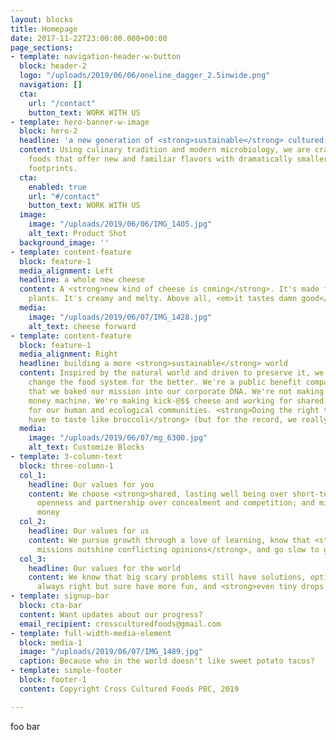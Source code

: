 ```yaml
---
layout: blocks
title: Homepage
date: 2017-11-22T23:00:00.000+00:00
page_sections:
- template: navigation-header-w-button
  block: header-2
  logo: "/uploads/2019/06/06/oneline_dagger_2.5inwide.png"
  navigation: []
  cta:
    url: "/contact"
    button_text: WORK WITH US
- template: hero-banner-w-image
  block: hero-2
  headline: 'a new generation of <strong>sustainable</strong> cultured foods '
  content: Using culinary tradition and modern microbiology, we are crafting exceptional
    foods that offer new and familiar flavors with dramatically smaller ecological
    footprints.
  cta:
    enabled: true
    url: "#/contact"
    button_text: WORK WITH US
  image:
    image: "/uploads/2019/06/06/IMG_1405.jpg"
    alt_text: Product Shot
  background_image: ''
- template: content-feature
  block: feature-1
  media_alignment: Left
  headline: a whole new cheese
  content: A <strong>new kind of cheese is coming</strong>. It's made from sustainable
    plants. It's creamy and melty. Above all, <em>it tastes damn good</em>.
  media:
    image: "/uploads/2019/06/07/IMG_1428.jpg"
    alt_text: cheese forward
- template: content-feature
  block: feature-1
  media_alignment: Right
  headline: building a more <strong>sustainable</strong> world
  content: Inspired by the natural world and driven to preserve it, we set out to
    change the food system for the better. We're a public benefit company, meaning
    that we baked our mission into our corporate DNA. We're not making an industrial
    money machine. We're making kick-@$$ cheese and working for shared prosperity
    for our human and ecological communities. <strong>Doing the right thing shouldn't
    have to taste like broccoli</strong> (but for the record, we really like broccoli).
  media:
    image: "/uploads/2019/06/07/mg_6300.jpg"
    alt_text: Customize Blocks
- template: 3-column-text
  block: three-column-1
  col_1:
    headline: Our values for you
    content: We choose <strong>shared, lasting well being over short-term gains</strong>;
      openness and partnership over concealment and competition; and mission over
      money
  col_2:
    headline: Our values for us
    content: We pursue growth through a love of learning, know that <strong>shared
      missions outshine conflicting opinions</strong>, and go slow to go fast
  col_3:
    headline: Our values for the world
    content: We know that big scary problems still have solutions, optimists are not
      always right but sure have more fun, and <strong>even tiny drops add up to waves</strong>
- template: signup-bar
  block: cta-bar
  content: Want updates about our progress?
  email_recipient: crossculturedfoods@gmail.com
- template: full-width-media-element
  block: media-1
  image: "/uploads/2019/06/07/IMG_1489.jpg"
  caption: Because who in the world doesn't like sweet potato tacos?
- template: simple-footer
  block: footer-1
  content: Copyright Cross Cultured Foods PBC, 2019

---
```

foo bar